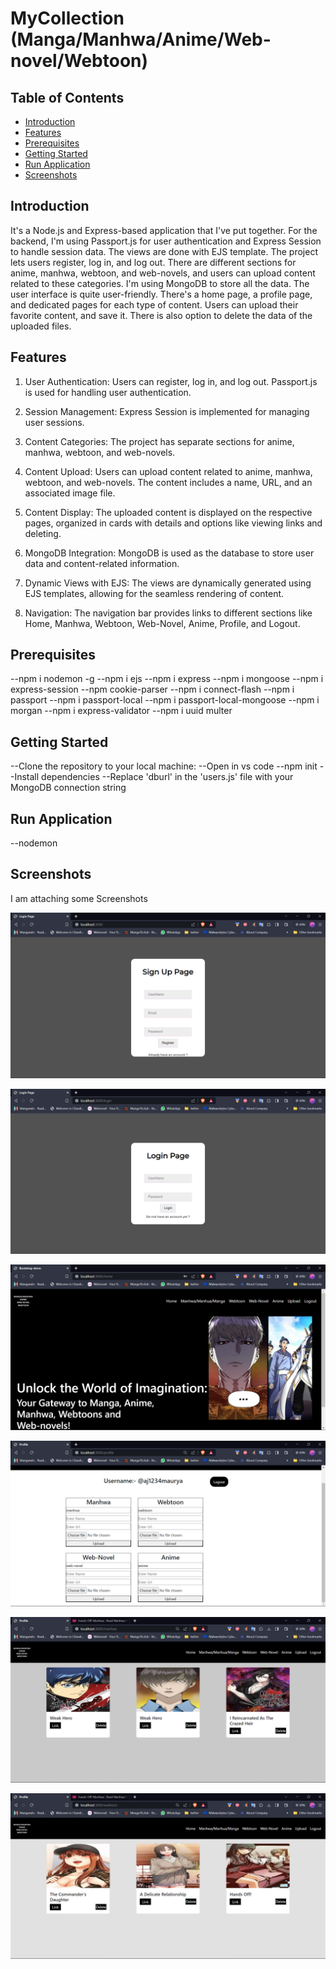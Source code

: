 # MyCollection (Manga/Manhwa/Anime/Web-novel/Webtoon)

## Table of Contents

- [Introduction](#introduction)
- [Features](#features)
- [Prerequisites](#prerequisites)
- [Getting Started](#getting-started)
- [Run Application](#run-application)
- [Screenshots](#screenshots)

## Introduction

It's a Node.js and Express-based application that I've put together. For the backend, I'm using Passport.js for user authentication and Express Session to handle session data. The views are done with EJS template. The project lets users register, log in, and log out. There are different sections for anime, manhwa, webtoon, and web-novels, and users can upload content related to these categories. I'm using MongoDB to store all the data. The user interface is quite user-friendly. There's a home page, a profile page, and dedicated pages for each type of content. Users can upload their favorite content, and save it. There is also option to delete the data of the uploaded files.

## Features

1. User Authentication: Users can register, log in, and log out. Passport.js is used for handling user authentication.

2. Session Management: Express Session is implemented for managing user sessions.

3. Content Categories: The project has separate sections for anime, manhwa, webtoon, and web-novels.

4. Content Upload: Users can upload content related to anime, manhwa, webtoon, and web-novels. The content includes a name, URL, and an associated image file.

5. Content Display: The uploaded content is displayed on the respective pages, organized in cards with details and options like viewing links and deleting.

6. MongoDB Integration: MongoDB is used as the database to store user data and content-related information.

7. Dynamic Views with EJS: The views are dynamically generated using EJS templates, allowing for the seamless rendering of content.

8. Navigation: The navigation bar provides links to different sections like Home, Manhwa, Webtoon, Web-Novel, Anime, Profile, and Logout.

## Prerequisites

--npm i nodemon -g
--npm i ejs
--npm i express
--npm i mongoose
--npm i express-session
--npm cookie-parser
--npm i connect-flash
--npm i passport
--npm i passport-local
--npm i passport-local-mongoose
--npm i morgan
--npm i express-validator
--npm i uuid multer

## Getting Started

--Clone the repository to your local machine:
--Open in vs code
--npm init
--Install dependencies
--Replace 'dburl' in the 'users.js' file with your MongoDB connection string

## Run Application

--nodemon

## Screenshots

I am attaching some Screenshots

<!-- Register page  -->

![project register page](./Screenshots/register.png)

<!-- Login page -->

![project login page](./Screenshots/login.png)

<!-- Home page -->

![project home page](./Screenshots/home.png)

<!-- Upload Page -->

![project upload page](./Screenshots/upload.png)

<!-- Manhwa Page -->

![project Manhwa Page](./Screenshots/manhwa.png)

<!-- Webtoon page  -->

![project Webtoon Page](./Screenshots/webtoon.png)
